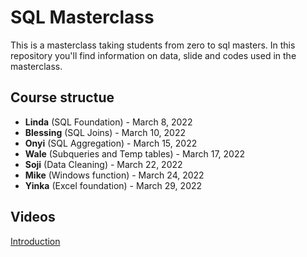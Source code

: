 # SQL Masterclass
This is a masterclass taking students from zero to sql masters. In this repository you'll find information on data, slide and codes used in the masterclass.

## Course structue
* **Linda** (SQL Foundation) - March 8, 2022
* **Blessing** (SQL Joins) - March 10, 2022
* **Onyi** (SQL Aggregation) - March 15, 2022
* **Wale** (Subqueries and Temp tables) - March 17, 2022
* **Soji** (Data Cleaning) - March 22, 2022
* **Mike** (Windows function) - March 24, 2022
* **Yinka** (Excel foundation) - March 29, 2022

## Videos
[Introduction](https://youtu.be/fWVr6Zcp8vM)

